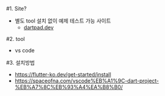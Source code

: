 #1. Site?
 - 별도 tool 설치 없이 예제 테스트 가능 사이트
   - [dartpad.dev](https://dartpad.dev/?)
  
#2. tool 
 - vs code

#3. 설치방법
 - https://flutter-ko.dev/get-started/install
 - https://spaceofna.com/vscode%EB%A1%9C-dart-project-%EB%A7%8C%EB%93%A4%EA%B8%B0/
